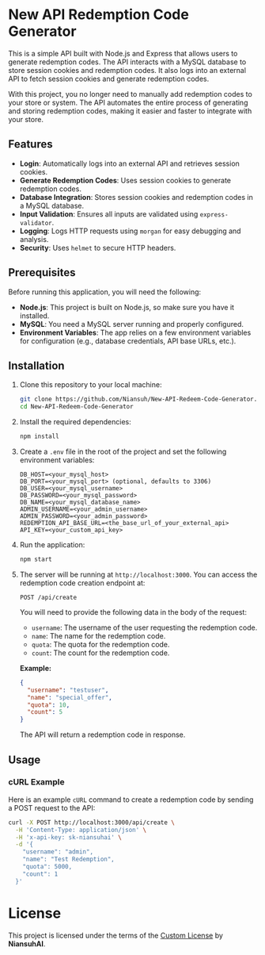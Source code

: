 # New API Redemption Code Generator

This is a simple API built with Node.js and Express that allows users to generate redemption codes. The API interacts with a MySQL database to store session cookies and redemption codes. It also logs into an external API to fetch session cookies and generate redemption codes.

With this project, you no longer need to manually add redemption codes to your store or system. The API automates the entire process of generating and storing redemption codes, making it easier and faster to integrate with your store.

## Features

- **Login**: Automatically logs into an external API and retrieves session cookies.
- **Generate Redemption Codes**: Uses session cookies to generate redemption codes.
- **Database Integration**: Stores session cookies and redemption codes in a MySQL database.
- **Input Validation**: Ensures all inputs are validated using `express-validator`.
- **Logging**: Logs HTTP requests using `morgan` for easy debugging and analysis.
- **Security**: Uses `helmet` to secure HTTP headers.

## Prerequisites

Before running this application, you will need the following:

- **Node.js**: This project is built on Node.js, so make sure you have it installed.
- **MySQL**: You need a MySQL server running and properly configured.
- **Environment Variables**: The app relies on a few environment variables for configuration (e.g., database credentials, API base URLs, etc.).

## Installation

1. Clone this repository to your local machine:

    ```bash
    git clone https://github.com/Niansuh/New-API-Redeem-Code-Generator.git
    cd New-API-Redeem-Code-Generator
    ```

2. Install the required dependencies:

    ```bash
    npm install
    ```

3. Create a `.env` file in the root of the project and set the following environment variables:

    ```
    DB_HOST=<your_mysql_host>
    DB_PORT=<your_mysql_port> (optional, defaults to 3306)
    DB_USER=<your_mysql_username>
    DB_PASSWORD=<your_mysql_password>
    DB_NAME=<your_mysql_database_name>
    ADMIN_USERNAME=<your_admin_username>
    ADMIN_PASSWORD=<your_admin_password>
    REDEMPTION_API_BASE_URL=<the_base_url_of_your_external_api>
    API_KEY=<your_custom_api_key>
    ```

4. Run the application:

    ```bash
    npm start
    ```

5. The server will be running at `http://localhost:3000`. You can access the redemption code creation endpoint at:

    ```
    POST /api/create
    ```

    You will need to provide the following data in the body of the request:

    - `username`: The username of the user requesting the redemption code.
    - `name`: The name for the redemption code.
    - `quota`: The quota for the redemption code.
    - `count`: The count for the redemption code.

    **Example:**

    ```json
    {
      "username": "testuser",
      "name": "special_offer",
      "quota": 10,
      "count": 5
    }
    ```

    The API will return a redemption code in response.

## Usage

### cURL Example

Here is an example `cURL` command to create a redemption code by sending a POST request to the API:

```bash
curl -X POST http://localhost:3000/api/create \
  -H 'Content-Type: application/json' \
  -H 'x-api-key: sk-niansuhai' \
  -d '{
    "username": "admin",
    "name": "Test Redemption",
    "quota": 5000,
    "count": 1
  }'
```

# License

This project is licensed under the terms of the [Custom License](https://github.com/Niansuh/New-API-Redeem-Code-Generator/blob/main/LICENSE.md) by **NiansuhAI**.

